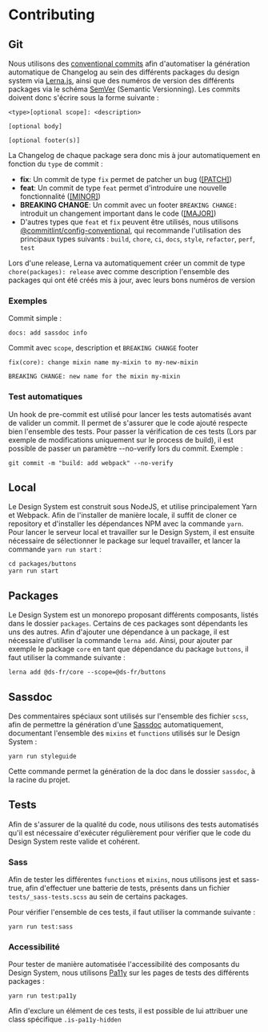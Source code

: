 # Contributing

## Git

Nous utilisons des [conventional commits](https://www.conventionalcommits.org/en/v1.0.0/) afin d'automatiser la génération automatique de Changelog au sein des différents packages du design system via [Lerna.js](https://lerna.js.org/), ainsi que des numéros de version des différents packages via le schéma [SemVer](https://semver.org/#summary) (Semantic Versionning).
Les commits doivent donc s'écrire sous la forme suivante :

```
<type>[optional scope]: <description>

[optional body]

[optional footer(s)]
```

La Changelog de chaque package sera donc mis à jour automatiquement en fonction du `type` de commit :
* **fix**: Un commit de type `fix` permet de patcher un bug ([\[PATCH\]](https://semver.org/#summary))
* **feat**: Un commit de type `feat` permet d'introduire une nouvelle fonctionnalité ([\[MINOR\]](https://semver.org/#summary))
* **BREAKING CHANGE**: Un commit avec un footer `BREAKING CHANGE:` introduit un changement important dans le code ([\[MAJOR\]](https://semver.org/#summary))
* D'autres types que `feat` et `fix` peuvent être utilisés, nous utilisons [@commitlint/config-conventional](https://github.com/conventional-changelog/commitlint/tree/master/%40commitlint/config-conventional), qui recommande l'utilisation des principaux types suivants : `build`, `chore`, `ci`, `docs`, `style`, `refactor`, `perf`, `test`

Lors d'une release, Lerna va automatiquement créer un commit de type `chore(packages): release` avec comme description l'ensemble des packages qui ont été créés mis à jour, avec leurs bons numéros de version

### Exemples
Commit simple :

```
docs: add sassdoc info
```

Commit avec `scope`, description et `BREAKING CHANGE` footer
```
fix(core): change mixin name my-mixin to my-new-mixin

BREAKING CHANGE: new name for the mixin my-mixin
```

### Test automatiques

Un hook de pre-commit est utilisé pour lancer les tests automatisés avant de valider un commit. Il permet de s'assurer que le code ajouté respecte bien l'ensemble des tests. Pour passer la vérification de ces tests (Lors par exemple de modifications uniquement sur le process de build), il est possible de passer un paramètre --no-verify lors du commit. Exemple :

```
git commit -m "build: add webpack" --no-verify
```

## Local
Le Design System est construit sous NodeJS, et utilise principalement Yarn et Webpack. Afin de l'installer de manière locale, il suffit de cloner ce repository et d'installer les dépendances NPM avec la commande `yarn`.  Pour lancer le serveur local et travailler sur le Design System, il est ensuite nécessaire de sélectionner le package sur lequel travailler, et lancer la commande `yarn run start` :

```
cd packages/buttons
yarn run start
```

## Packages

Le Design System est un monorepo proposant différents composants, listés dans le dossier `packages`. Certains de ces packages sont dépendants les uns des autres. Afin d'ajouter une dépendance à un package, il est nécessaire d'utiliser la commande `lerna add`. Ainsi, pour ajouter par exemple le package `core` en tant que dépendance du package `buttons`, il faut utiliser la commande suivante :

```
lerna add @ds-fr/core --scope=@ds-fr/buttons
```

## Sassdoc
Des commentaires spéciaux sont utilisés sur l'ensemble des fichier `scss`, afin de permettre la génération d'une [Sassdoc](http://sassdoc.com/) automatiquement, documentant l'ensemble des `mixins` et `functions` utilisés sur le Design System :

```
yarn run styleguide
```
Cette commande permet la génération de la doc dans le dossier `sassdoc`, à la racine du projet.

## Tests
Afin de s'assurer de la qualité du code, nous utilisons des tests automatisés qu'il est nécessaire d'exécuter régulièrement pour vérifier que le code du Design System reste valide et cohérent.

### Sass
Afin de tester les différentes `functions` et `mixins`, nous utilisons jest et sass-true, afin d'effectuer une batterie de tests, présents dans un fichier `tests/_sass-tests.scss` au sein de certains packages.

Pour vérifier l'ensemble de ces tests, il faut utiliser la commande suivante :

```
yarn run test:sass
```

### Accessibilité
Pour tester de manière automatisée l'accessibilité des composants du Design System, nous utilisons [Pa11y](https://pa11y.org/) sur les pages de tests des différents packages :

```
yarn run test:pa11y
```

Afin d'exclure un élément de ces tests, il est possible de lui attribuer une class spécifique `.is-pa11y-hidden`
